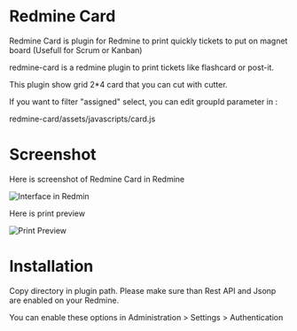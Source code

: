 Redmine Card
==================

Redmine Card is plugin for Redmine to print quickly tickets to put on magnet board (Usefull for Scrum or Kanban)


redmine-card is a redmine plugin to print tickets like flashcard or post-it.

This plugin show grid 2*4 card that you can cut with cutter.


If you want to filter "assigned" select, you can edit groupId parameter in :

redmine-card/assets/javascripts/card.js

Screenshot
==================

Here is screenshot of Redmine Card in Redmine

![Interface in Redmin](https://raw.github.com/w3blogfr/redmine_card/master/doc/redmine-web.png)

Here is print preview

![Print Preview](https://raw.github.com/w3blogfr/redmine_card/master/doc/redmine-print-preview.png)


Installation
==================

Copy directory in plugin path. Please make sure than Rest API and Jsonp are enabled on your Redmine.

You can enable these options in Administration > Settings > Authentication

